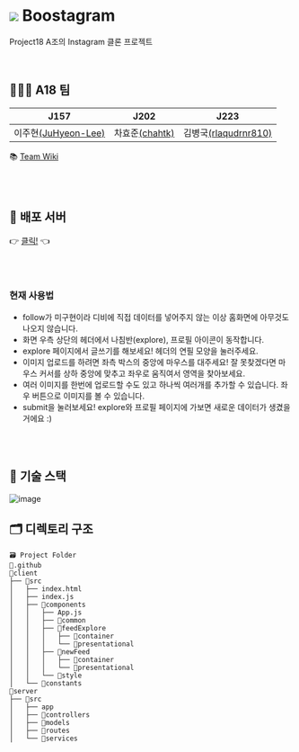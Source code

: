 # ![](https://i.imgur.com/l1PA300.png) Boostagram

Project18 A조의 Instagram 클론 프로젝트

<br>

## 🧑‍🤝‍🧑 A18 팀

| J157 | J202 | J223 |
| ---- | ---- | ---- |
| 이주현[(JuHyeon-Lee)](https://github.com/JuHyeon-Lee) | 차효준[(chahtk)](https://github.com/chahtk) | 김병국[(rlaqudrnr810)](https://github.com/rlaqudrnr810) |

📚 [Team Wiki](https://github.com/boostcamp-2020/Project18-A-Boostagram/wiki)

<br>
<br>

## 🚀 배포 서버

👉 [클릭!](http://118.67.128.232) 👈

<br>
<br>

### 현재 사용법
- follow가 미구현이라 디비에 직접 데이터를 넣어주지 않는 이상 홈화면에 아무것도 나오지 않습니다.
- 화면 우측 상단의 헤더에서 나침반(explore), 프로필 아이콘이 동작합니다.
- explore 페이지에서 글쓰기를 해보세요! 헤더의 연필 모양을 눌러주세요.
- 이미지 업로드를 하려면 좌측 박스의 중앙에 마우스를 대주세요! 잘 못찾겠다면 마우스 커서를 상하 중앙에 맞추고 좌우로 움직여서 영역을 찾아보세요.
- 여러 이미지를 한번에 업로드할 수도 있고 하나씩 여러개를 추가할 수 있습니다. 좌우 버튼으로 이미지를 볼 수 있습니다.
- submit을 눌러보세요! explore와 프로필 페이지에 가보면 새로운 데이터가 생겼을 거에요 :)

<br>
<br>

## 🔧 기술 스택

![image](https://user-images.githubusercontent.com/44664867/99925719-87117a00-2d82-11eb-97c5-8b96938af809.png)

## 🗂 디렉토리 구조
```
🗃 Project Folder  
📁.github  
📁client  
├── 📁src    
│   ├── index.html  
│   ├── index.js  
│   ├── 📁components
│   │   ├── App.js  
│   │   ├── 📁common  
│   │   ├── 📁feedExplore  
│   │   │   ├── 📁container  
│   │   │   └── 📁presentational  
│   │   ├── 📁newFeed  
│   │   │   ├── 📁container  
│   │   │   └── 📁presentational  
│   │   └── 📁style  
│   └── 📁constants  
📁server  
├── 📁src  
│   ├── app  
│   ├── 📁controllers  
│   ├── 📁models  
│   ├── 📁routes  
│   └── 📁services  
```
